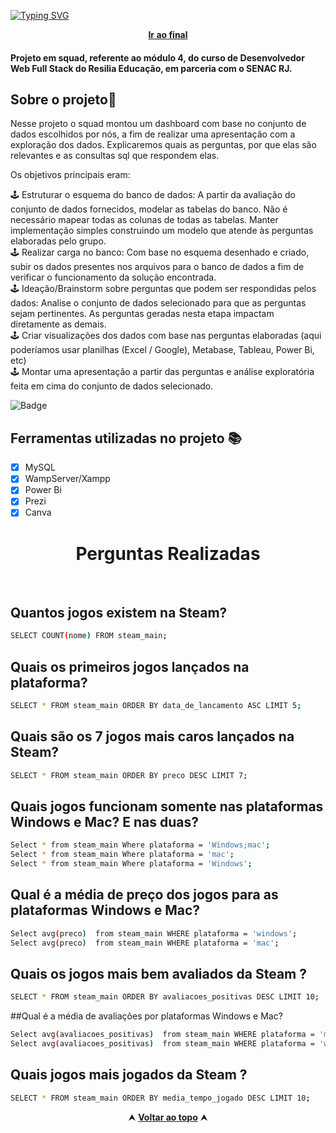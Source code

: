 [![Typing SVG](https://readme-typing-svg.herokuapp.com/?color=0000ff&size=40&center=true&vCenter=true&width=1000&lines=+DASHBOARD+-+BANCO+DE+DADOS+DA+STEAM)](https://git.io/typing-svg)

 <div align="center" id="inicio">
  &nbsp;<a href="#fim"><strong>Ir ao final</strong></a>&nbsp;
</div>
<h4><strong>Projeto em squad, referente ao módulo 4, do curso de <strong>Desenvolvedor Web Full Stack</strong> do Resilia Educação, em parceria com o SENAC RJ.</strong></h4>



<h2 id="sobre">Sobre o projeto🔎</h2>
Nesse projeto o squad montou
um dashboard com base no conjunto de dados
escolhidos por nós, a fim de realizar uma
apresentação com a exploração dos dados. Explicaremos quais as perguntas, por que elas são relevantes e as consultas sql que respondem elas.</p>
  <p> Os objetivos principais eram: </p>
  
  🕹️ Estruturar o esquema do banco de dados: A partir da avaliação do conjunto de dados fornecidos, modelar as tabelas do banco. Não é necessário mapear todas as colunas de todas as tabelas. Manter implementação simples construindo um modelo que atende às perguntas elaboradas pelo grupo.<br>
  🕹️ Realizar carga no banco: Com base no esquema desenhado e criado, subir os dados presentes nos arquivos para o banco de dados a fim de verificar o funcionamento da solução encontrada.<br>
  🕹️ Ideação/Brainstorm sobre perguntas que podem ser respondidas pelos dados: Analise o conjunto de dados selecionado para que as perguntas sejam pertinentes. As perguntas geradas nesta etapa impactam diretamente as demais.<br>
  🕹️ Criar visualizações dos dados com base nas perguntas elaboradas (aqui poderíamos usar planilhas (Excel / Google), Metabase, Tableau, Power Bi, etc)<br>
  🕹️ Montar uma apresentação a partir das perguntas e análise exploratória feita em cima do conjunto de dados selecionado.
 
 ![Badge](https://img.shields.io/website?down_message=em%20andamento&label=STATUS&style=for-the-badge&up_message=conclu%C3%ADdo&url=https%3A%2F%2Fytallobruno.github.io%2FProjetoFinalModulo2%2F)
 
 <h2 id="linguagens">Ferramentas utilizadas no projeto 📚</h2>

  - [x] MySQL
  - [x] WampServer/Xampp
  - [x] Power Bi
  - [x] Prezi
  - [x] Canva

<h1  align="center">Perguntas Realizadas</h1>
<br>

## Quantos jogos existem na Steam?

```sh
SELECT COUNT(nome) FROM steam_main;

```

## Quais os primeiros jogos lançados na plataforma?

```sh
SELECT * FROM steam_main ORDER BY data_de_lancamento ASC LIMIT 5;
```

## Quais são os 7 jogos mais caros lançados na Steam?

```sh
SELECT * FROM steam_main ORDER BY preco DESC LIMIT 7;

```
## Quais jogos funcionam somente nas plataformas Windows e Mac? E nas duas?

```sh
Select * from steam_main Where plataforma = 'Windows;mac';
Select * from steam_main Where plataforma = 'mac';
Select * from steam_main Where plataforma = 'Windows';
```
## Qual é a média de preço dos jogos para as plataformas Windows e Mac?

```sh
Select avg(preco)  from steam_main WHERE plataforma = 'windows';
Select avg(preco)  from steam_main WHERE plataforma = 'mac';
```
## Quais os jogos mais bem avaliados da Steam ?

```sh
SELECT * FROM steam_main ORDER BY avaliacoes_positivas DESC LIMIT 10;
```
##Qual é a média de avaliações por plataformas Windows e Mac?

```sh
Select avg(avaliacoes_positivas)  from steam_main WHERE plataforma = 'mac';
Select avg(avaliacoes_positivas)  from steam_main WHERE plataforma = 'windows';
```
## Quais jogos mais jogados da Steam ?

```sh
SELECT * FROM steam_main ORDER BY media_tempo_jogado DESC LIMIT 10;
```

<div align="center" id="fim">
  &#11165;&nbsp;<a href="#inicio"><strong>Voltar ao topo</strong></a>&nbsp;&#11165;
</div>

